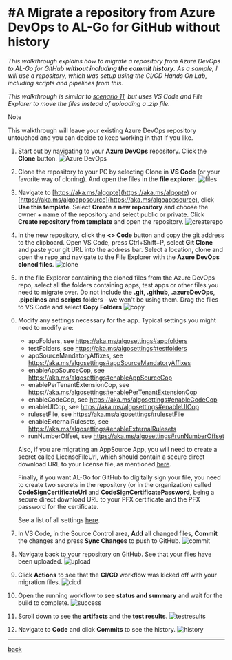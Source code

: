 # #A Migrate a repository from Azure DevOps to AL-Go for GitHub without history
*This walkthrough explains how to migrate a repository from Azure DevOps to AL-Go for GitHub **without including the commit history**. As a sample, I will use a repository, which was setup using the CI/CD Hands On Lab, including scripts and pipelines from this.*

*This walkthrough is similar to [scenario 11](SetupCiCdForExistingAppSourceApp.md), but uses VS Code and File Explorer to move the files instead of uploading a .zip file.*

> [!NOTE]
> This walkthrough will leave your existing Azure DevOps repository untouched and you can decide to keep working in that if you like.

1. Start out by navigating to your **Azure DevOps** repository. Click the **Clone** button.
![Azure DevOps](https://github.com/microsoft/AL-Go/assets/10775043/3e61f1c1-6e29-477e-a5da-92bf3228005a)
1. Clone the repository to your PC by selecting Clone in **VS Code** (or your favorite way of cloning). And open the files in the **file explorer**.
![files](https://github.com/microsoft/AL-Go/assets/10775043/f9925c6a-215b-4475-a062-9aeb20a2f1ee)
1. Navigate to [https://aka.ms/algopte](https://aka.ms/algopte) or [https://aka.ms/algoappsource](https://aka.ms/algoappsource), click **Use this template**. Select **Create a new repository** and choose the owner + name of the repository and select public or private. Click **Create repository from template** and open the repository.
![createrepo](https://github.com/microsoft/AL-Go/assets/10775043/8b253c09-36aa-4334-94d1-9541f328ff06)
1. In the new repository, click the **<> Code** button and copy the git address to the clipboard. Open VS Code, press Ctrl+Shift+P, select **Git Clone** and paste your git URL into the address bar. Select a location, clone and open the repo and navigate to the File Explorer with the **Azure DevOps cloned files**.
![clone](https://github.com/microsoft/AL-Go/assets/10775043/94d1b0cd-96b4-48cb-bc10-0433d0e13e6c)
1. In the file Explorer containing the cloned files from the Azure DevOps repo, select all the folders containing apps, test apps or other files you need to migrate over. Do not include the **.git**, **.github**, **.azureDevOps**, **.pipelines** and **scripts** folders - we won't be using them. Drag the files to VS Code and select **Copy Folders**
![copy](https://github.com/microsoft/AL-Go/assets/10775043/485d8117-f81e-4f18-8630-391d466ee5b6)
1. Modify any settings necessary for the app. Typical settings you might need to modify are:
    - appFolders, see https://aka.ms/algosettings#appfolders
    - testFolders, see https://aka.ms/algosettings#testfolders
    - appSourceMandatoryAffixes, see https://aka.ms/algosettings#appSourceMandatoryAffixes
    - enableAppSourceCop, see https://aka.ms/algosettings#enableAppSourceCop
    - enablePerTenantExtensionCop, see https://aka.ms/algosettings#enablePerTenantExtensionCop
    - enableCodeCop, see https://aka.ms/algosettings#enableCodeCop
    - enableUICop, see https://aka.ms/algosettings#enableUICop
    - rulesetFile, see https://aka.ms/algosettings#rulesetFile
    - enableExternalRulesets, see https://aka.ms/algosettings#enableExternalRulesets
    - runNumberOffset, see https://aka.ms/algosettings#runNumberOffset

    Also, if you are migrating an AppSource App, you will need to create a secret called LicenseFileUrl, which should contain a secure direct download URL to your license file, as mentioned [here](SetupCiCdForExistingAppSourceApp.md).

    Finally, if you want AL-Go for GitHub to digitally sign your file, you need to create two secrets in the repository (or in the organization) called **CodeSignCertificateUrl** and **CodeSignCertificatePassword**, being a secure direct download URL to your PFX certificate and the PFX password for the certificate.

    See a list of all settings [here](settings.md).

1. In VS Code, in the Source Control area, **Add** all changed files, **Commit** the changes and press **Sync Changes** to push to GitHub.
![commit](https://github.com/microsoft/AL-Go/assets/10775043/b5e0a078-581b-4a1b-bcbf-6b1e0f684255)
1. Navigate back to your repository on GitHub. See that your files have been uploaded.
![upload](https://github.com/microsoft/AL-Go/assets/10775043/a0e37ff1-6b9a-4a09-973e-79e3b2d06ad0)
1. Click **Actions** to see that the **CI/CD** workflow was kicked off with your migration files.
![cicd](https://github.com/microsoft/AL-Go/assets/10775043/2768cc67-dff4-47d6-906f-8c2eb3761e35)
1. Open the running workflow to see **status and summary** and wait for the build to complete.
![success](https://github.com/microsoft/AL-Go/assets/10775043/1f1a7e3e-f8f4-4b5f-805d-c5357439c527)
1. Scroll down to see the **artifacts** and the **test results**.
![testresults](https://github.com/microsoft/AL-Go/assets/10775043/130aef13-dbf1-4a4b-987c-74df6f915790)
1. Navigate to **Code** and click **Commits** to see the history.
![history](https://github.com/microsoft/AL-Go/assets/10775043/7458a5cf-356d-41f1-8e48-5805dec584d6)

---
[back](../README.md)
